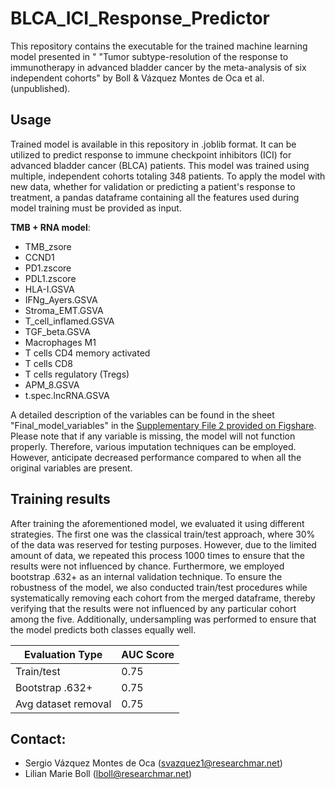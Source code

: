 # BLCA_ICI_Response_Predictor

This repository contains the executable for the trained machine learning model presented in " "Tumor subtype-resolution of the response to immunotherapy in advanced bladder cancer by the meta-analysis of six independent cohorts" by Boll & Vázquez Montes de Oca et al. (unpublished).

## Usage

Trained model is available in this repository in .joblib format. It can be utilized to predict response to immune checkpoint inhibitors (ICI) for advanced bladder cancer (BLCA) patients. This model was trained using multiple, independent cohorts totaling 348 patients. To apply the model with new data, whether for validation or predicting a patient's response to treatment, a pandas dataframe containing all the features used during model training must be provided as input.

**TMB + RNA model**:
- TMB_zsore
- CCND1
- PD1.zscore
- PDL1.zscore
- HLA-I.GSVA
- IFNg_Ayers.GSVA
- Stroma_EMT.GSVA
- T_cell_inflamed.GSVA
- TGF_beta.GSVA
- Macrophages M1
- T cells CD4 memory activated
- T cells CD8
- T cells regulatory (Tregs)
- APM_8.GSVA
- t.spec.lncRNA.GSVA

A detailed description of the variables can be found in the sheet "Final_model_variables" in the [Supplementary File 2 provided on Figshare](https://doi.org/10.6084/m9.figshare.25610574.v1).
Please note that if any variable is missing, the model will not function properly. Therefore, various imputation techniques can be employed. However, anticipate decreased performance compared to when all the original variables are present.

## Training results

After training the aforementioned model, we evaluated it using different strategies. The first one was the classical train/test approach, where 30% of the data was reserved for testing purposes. However, due to the limited amount of data, we repeated this process 1000 times to ensure that the results were not influenced by chance. Furthermore, we employed bootstrap .632+ as an internal validation technique. To ensure the robustness of the model, we also conducted train/test procedures while systematically removing each cohort from the merged dataframe, thereby verifying that the results were not influenced by any particular cohort among the five. Additionally, undersampling was performed to ensure that the model predicts both classes equally well.

| Evaluation Type | AUC Score |
| --------------- | --------- |
| Train/test      | 0.75      |
| Bootstrap .632+ | 0.75      |
| Avg dataset removal | 0.75      |

## Contact:
- Sergio Vázquez Montes de Oca (svazquez1@researchmar.net)
- Lilian Marie Boll (lboll@researchmar.net)
